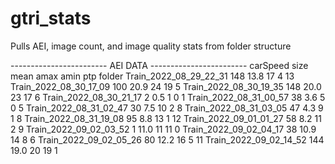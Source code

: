 # gtri_stats
Pulls AEI, image count, and image quality stats from folder structure

------------------------ AEI DATA ------------------------
                       carSpeed
                           size  mean amax amin ptp
folder
Train_2022_08_29_22_31      148  13.8   17    4  13
Train_2022_08_30_17_09      100  20.9   24   19   5
Train_2022_08_30_19_35      148  20.0   23   17   6
Train_2022_08_30_21_17        2   0.5    1    0   1
Train_2022_08_31_00_57       38   3.6    5    0   5
Train_2022_08_31_02_47       30   7.5   10    2   8
Train_2022_08_31_03_05       47   4.3    9    1   8
Train_2022_08_31_19_08       95   8.8   13    1  12
Train_2022_09_01_01_27       58   8.2   11    2   9
Train_2022_09_02_03_52        1  11.0   11   11   0
Train_2022_09_02_04_17       38  10.9   14    8   6
Train_2022_09_02_05_26       80  12.2   16    5  11
Train_2022_09_02_14_52      144  19.0   20   19   1